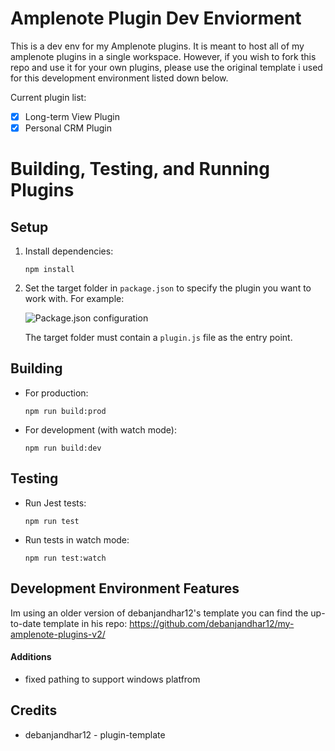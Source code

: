 # Amplenote Plugin Dev Enviorment

This is a dev env for my Amplenote plugins. It is meant to host all of my amplenote plugins in a single workspace. However, if you wish to fork this repo and use it for your own plugins, please use the original template i used for this development environment listed down below.

Current plugin list:
- [x] Long-term View Plugin
- [x] Personal CRM Plugin

# Building, Testing, and Running Plugins

## Setup
1. Install dependencies:
   ```
   npm install
   ```
2. Set the target folder in `package.json` to specify the plugin you want to work with. For example:

   ![Package.json configuration](https://github.com/debanjandhar12/my-amplenote-plugins-v2/assets/49021233/2f123d9b-d195-4dfd-9a00-f62bccf715b5)

   The target folder must contain a `plugin.js` file as the entry point.

## Building
- For production:
  ```
  npm run build:prod
  ```
- For development (with watch mode):
  ```
  npm run build:dev
  ```

## Testing
- Run Jest tests:
  ```
  npm run test
  ```
- Run tests in watch mode:
  ```
  npm run test:watch
  ```


## Development Environment Features

Im using an older version of debanjandhar12's template you can find the up-to-date template in his repo: 
https://github.com/debanjandhar12/my-amplenote-plugins-v2/

#### Additions
- fixed pathing to support windows platfrom

## Credits
- debanjandhar12 - plugin-template
